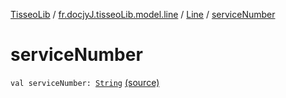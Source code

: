 [TisseoLib](../../index.md) / [fr.docjyJ.tisseoLib.model.line](../index.md) / [Line](index.md) / [serviceNumber](./service-number.md)

# serviceNumber

`val serviceNumber: `[`String`](https://kotlinlang.org/api/latest/jvm/stdlib/kotlin/-string/index.html) [(source)](https://github.com/docjyJ/TisseoLib/tree/master/src/main/kotlin/fr/docjyJ/tisseoLib/model/line/Line.kt#L34)